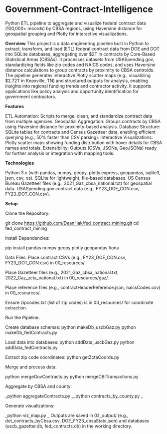 # Government-Contract-Intelligence

Python ETL pipeline to aggregate and visualize federal contract data (100,000+ records) by CBSA regions, using Haversine distance for geospatial grouping and Plotly for interactive visualizations.

**Overview**
This project is a data engineering pipeline built in Python to extract, transform, and load (ETL) federal contract data from DOE and DOT into SQLite databases, aggregating over $2T in contracts by Core-Based Statistical Areas (CBSAs). It processes datasets from USASpending.gov, standardizing fields like zip codes and NAICS codes, and uses Haversine distance calculations to group contracts by proximity to CBSA centroids. The pipeline generates interactive Plotly scatter maps (e.g., visualizing $2.72T in Knoxville, TN) and structured outputs for analysis, enabling insights into regional funding trends and contractor activity. It supports applications like policy analysis and opportunity identification for government contractors.

**Features**

ETL Automation: Scripts to merge, clean, and standardize contract data from multiple agencies.
Geospatial Aggregation: Groups contracts by CBSA using Haversine distance for proximity-based analysis.
Database Structure: SQLite tables for contracts and Census Gazetteer data, enabling efficient querying (e.g., 50% faster than CSV parsing).
Interactive Visualizations: Plotly scatter maps showing funding distribution with hover details for CBSA names and totals.
Extensibility: Outputs (CSVs, JSONs, GeoJSONs) ready for further analysis or integration with mapping tools.


**Technologies**

Python 3.x (with pandas, numpy, geopy, plotly.express, geopandas, sqlite3, json, csv, os).
SQLite for lightweight, file-based databases.
US Census Bureau Gazetteer files (e.g., 2021_Gaz_cbsa_national.txt) for geospatial data.
USASpending.gov contract data (e.g., FY23_DOE_CON.csv, FY23_DOT_CON.csv).


**Setup**

Clone the Repository:

git clone https://github.com/DeanHak/fed_contract_mining.git
cd fed_contract_mining

Install Dependencies:

pip install pandas numpy geopy plotly geopandas fiona


Data Files:
Place contract CSVs (e.g., FY23_DOE_CON.csv, FY23_DOT_CON.csv) in 00_resources/.

Place Gazetteer files (e.g., 2021_Gaz_cbsa_national.txt, 2022_Gaz_zcta_national.txt) in 00_resources/gaz/.

Place reference files (e.g., contractHeaderReference.json, naicsCodes.csv) in 00_resources/.

Ensure zipcodes.txt (list of zip codes) is in 00_resources/ for coordinate extraction.


Run the Pipeline:


Create database schemas:
python makeDb_uscbGaz.py
python makeDb_fedContracts.py


Load data into databases:
python addData_uscbGaz.py
python addData_fedContracts.py


Extract zip code coordinates:
python getZctaCoords.py

Merge and process data:

python mergeGovContracts.py
python mergeCBITransactions.py



Aggregate by CBSA and county:

_python aggregateContracts.py
__python contracts_by_county.py
_


Generate visualizations:

_python viz_map.py
_
Outputs are saved in 02_output/ (e.g., dot_contracts_byCbsa.csv, DOE_FY23_cbsaStats.json) and databases (uscb_gazetter.db, fed_contracts.db) in the working directory.
